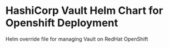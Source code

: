 # HashiCorp Vault Helm Chart for Openshift Deployment
Helm override file for managing Vault on RedHat OpenShift 
